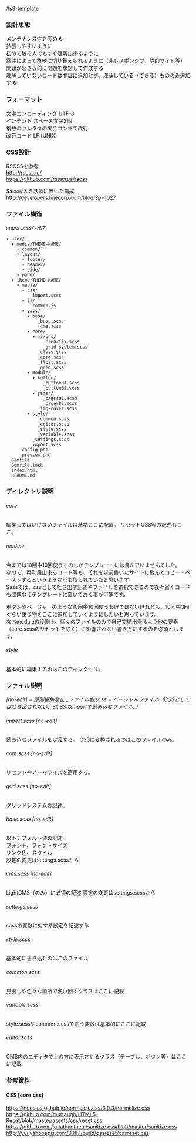 #s3-template

### 設計思想
メンテナンス性を高める  
拡張しやすいように  
初めて触る人でもすぐ理解出来るように  
案件によって柔軟に切り替えられるように（非レスポンシブ、静的サイト等）  
問題が起きる前に問題を想定して作成する  
理解していないコードは闇雲に追加せず、理解している（できる）もののみ追加する  


### フォーマット
文字エンコーディング UTF-8  
インデント スペース文字2個  
複数のセレクタの場合コンマで改行  
改行コード LF (UNIX)  


### CSS設計
RSCSSを参考  
http://rscss.io/  
https://github.com/rstacruz/rscss

Sass導入を念頭に置いた構成  
http://developers.linecorp.com/blog/?p=1027  


### ファイル構造
import.cssへ出力  

```
▾ user/
  ▾ media/THEME-NAME/
    ▾ common/
    ▾ layout/
      ▾ footer/
      ▾ header/
      ▾ side/
    ▾ page/
  ▾ theme/THEME-NAME/
    ▾ media/
      ▾ css/
          import.scss
      ▾ js/
          common.js
      ▾ sass/
        ▾ base/
            _base.scss
            _cms.scss
        ▾ core/
          ▾ mixins/
              _clearfix.scss
              _grid-system.scss
            _class.scss
            _core.scss
            _float.scss
            _grid.scss
        ▾ module/
          ▾ button/
              _button01.scss
              _button02.scss
          ▾ pager/
              _pager01.scss
              _pager02.scss
            _img-cover.scss
        ▾ style/
            _common.scss
            _editor.scss
            _style.scss
            _variable.scss
          _settings.scss
          import.scss
      config.php
      preview.png
  Gemfile
  Gemfile.lock
  index.html
  README.md
```


### ディレクトリ説明
###### core
編集してはいけないファイルは基本ここに配置。
リセットCSS等の記述もここ。

###### module
今までは10回中10回使うものしかテンプレートには含んでいませんでした。  
なので、再利用出来るコード等も、それを以前書いたサイトに飛んでコピー・ペーストするというような形を取られていたと思います。  
Sassでは、cssとして吐き出す記述やファイルを選択できるので後々省くコードも問題なくテンプレートに置いておく事が可能です。  
  
ボタンやページャーのような10回中10回使うわけではないけれども、10回中3回ぐらい使う物をここに追加していくようにしたいと思っています。  
なおmoduleの役割上、個々のファイルのみで自己完結出来るよう他の要素（core.scssのリセットを除く）に影響されない書き方にするのを必須とします。

###### style
基本的に編集するのはこのディレクトリ。

### ファイル説明
*[no-edit] = 原則編集禁止*
*_ファイル名.scss = パーシャルファイル（CSSとしては吐き出されない、SCSSのimportで読み込むファイル。）*

###### import.scss [no-edit]
読み込むファイルを定義する。
CSSに変換されるのはこのファイルのみ。

###### core.scss [no-edit]
リセットやノーマライズを適用する。

###### grid.scss [no-edit]
グリッドシステムの記述。  

###### base.scss [no-edit]
以下デフォルト値の記述  
フォント、フォントサイズ  
リンク色、スタイル  
設定の変更はsettings.scssから

###### cms.scss [no-edit]
LightCMS（のみ）に必須の記述
設定の変更はsettings.scssから

###### settings.scss
sassの変数に対する設定を記述する

###### style.scss  
基本的に書き込むのはこのファイル

###### common.scss  
見出しや色々な箇所で使い回すクラスはここに記載

###### variable.scss
style.scssやcommon.scssで使う変数は基本的にここに記載

###### editor.scss
CMS内のエディタで上の方に表示させるクラス（テーブル、ボタン等）はここに記載

### 参考資料
#### CSS [core.css]
https://necolas.github.io/normalize.css/3.0.3/normalize.css  
https://github.com/murtaugh/HTML5-Reset/blob/master/assets/css/reset.css  
https://github.com/jonathantneal/sanitize.css/blob/master/sanitize.css  
http://yui.yahooapis.com/3.18.1/build/cssreset/cssreset.css  

